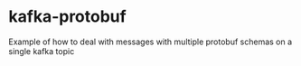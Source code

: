 # kafka-protobuf
Example of how to deal with messages with multiple protobuf schemas on a single kafka topic
